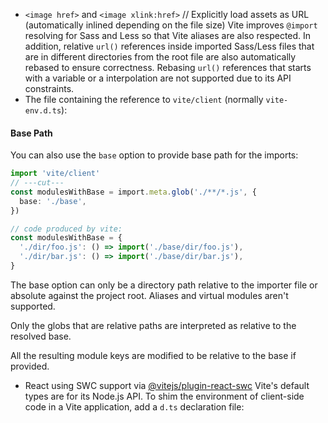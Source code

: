 - `<image href>` and `<image xlink:href>`
// Explicitly load assets as URL (automatically inlined depending on the file size)
Vite improves `@import` resolving for Sass and Less so that Vite aliases are also respected. In addition, relative `url()` references inside imported Sass/Less files that are in different directories from the root file are also automatically rebased to ensure correctness. Rebasing `url()` references that starts with a variable or a interpolation are not supported due to its API constraints.
- The file containing the reference to `vite/client` (normally `vite-env.d.ts`):
#### Base Path

You can also use the `base` option to provide base path for the imports:

```ts twoslash
import 'vite/client'
// ---cut---
const modulesWithBase = import.meta.glob('./**/*.js', {
  base: './base',
})
```

```ts
// code produced by vite:
const modulesWithBase = {
  './dir/foo.js': () => import('./base/dir/foo.js'),
  './dir/bar.js': () => import('./base/dir/bar.js'),
}
```

The base option can only be a directory path relative to the importer file or absolute against the project root. Aliases and virtual modules aren't supported.

Only the globs that are relative paths are interpreted as relative to the resolved base.

All the resulting module keys are modified to be relative to the base if provided.

- React using SWC support via [@vitejs/plugin-react-swc](https://github.com/vitejs/vite-plugin-react/tree/main/packages/plugin-react-swc)
Vite's default types are for its Node.js API. To shim the environment of client-side code in a Vite application, add a `d.ts` declaration file: